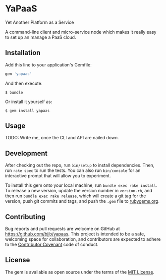 # YaPaaS

Yet Another Platform as a Service

A command-line client and micro-service node which makes it really easy to
set up an manage a PaaS cloud.

## Installation

Add this line to your application's Gemfile:

```ruby
gem 'yapaas'
```

And then execute:

    $ bundle

Or install it yourself as:

    $ gem install yapaas

## Usage

TODO: Write me, once the CLI and API are nailed down.

## Development

After checking out the repo, run `bin/setup` to install dependencies. Then,
run `rake spec` to run the tests. You can also run `bin/console` for an
interactive prompt that will allow you to experiment.

To install this gem onto your local machine, run `bundle exec rake install`.
To release a new version, update the version number in `version.rb`, and then
run `bundle exec rake release`, which will create a git tag for the version,
push git commits and tags, and push the `.gem` file to
[rubygems.org](https://rubygems.org).

## Contributing

Bug reports and pull requests are welcome on GitHub at
https://github.com/bjjb/yapaas. This project is intended to be a safe,
welcoming space for collaboration, and contributors are expected to adhere to
the [Contributor Covenant](http://contributor-covenant.org) code of conduct.


## License

The gem is available as open source under the terms of the
[MIT License](http://opensource.org/licenses/MIT).

